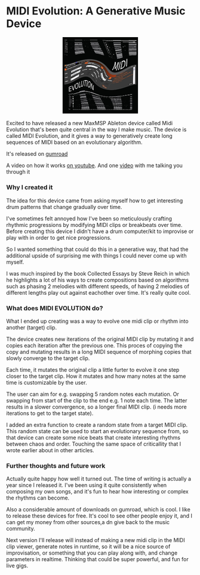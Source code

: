 # MIDI Evolution: A Generative Music Device

<p align="center">
<img width= "40%" src="/images/blogHeaders/midi_evolution.jpg" alt="ld image">
</p>

Excited to have released a new MaxMSP Ableton device called Midi Evolution that's been quite central in the way I make music. The device is called MIDI Evolution, and it gives a way to generatively create long sequences of MIDI based on an evolutionary algorithm.

It's released on [gumroad](https://tensenpark.gumroad.com/l/midi_evolution)

A video on how it works [on youtube](https://www.youtube.com/watch?v=seePqDeSVtE&t=1s).
And one [video](https://www.youtube.com/watch?v=XF68zyGC9IE&t=67s) with me talking you through it 
### Why I created it
The idea for this device came from asking myself how to get interesting drum patterns that change gradually over time. 

I've sometimes felt annoyed how I've been so meticulously crafting rhythmic progressions by modifying MIDI clips or breakbeats over time.
Before creating this device I didn't have a drum computer/kit to improvise or play with in order to get nice progressions. 

So I wanted something that could do this in a generative way, that had the additional upside of surprising me with things I could never come up with myself. 

I was much inspired by the book Collected Essays by Steve Reich in which he highlights a lot of his ways to create compositions based on algorithms such as phasing 2 melodies with different speeds, of having 2 melodies of different lengths play out against eachother over time. It's really quite cool.

### What does MIDI EVOLUTION do?
What I ended up creating was a way to evolve one midi clip or rhythm into another (target) clip.

The device creates new iterations of the original MIDI clip by mutating it and copies each iteration after the previous one. This proces of copying the copy and mutating results in a long MIDI sequence of morphing copies that slowly converge to the target clip. 

Each time, it mutates the original clip a little furter to evolve it one step closer to the target clip. How it mutates and how many notes at the same time is customizable by the user. 

The user can aim for e.g. swapping 5 random notes each mutation.
Or swapping from start of the clip to the end e.g. 1 note each time. The latter results in a slower convergence, so a longer final MIDI clip. (i needs more iterations to get to the target state).

I added an extra function to create a random state from a target MIDI clip. This random state can be used to start an evolutionary sequence from, so that device can create some nice beats that create interesting rhythms between chaos and order. Touching the same space of criticallity that I wrote earlier about in other articles.

### Further thoughts and future work
Actually quite happy how well it turned out. The time of writing is actually a year since I released it. I've been using it quite consistently when composing my own songs, and it's fun to hear how interesting or complex the rhythms can become.

Also a considerable amount of downloads on gumroad, which is cool. I like to release these devices for free. It's cool to see other people enjoy it, and I can get my money from other sources,a dn give back to the music community. 

Next version I'll release will instead of making a new midi clip in the MIDI clip viewer, generate notes in runtime, so it will be a nice source of improvisation, or something that you can play along with, and change parameters in realtime. Thinking that could be super powerful, and fun for live gigs.